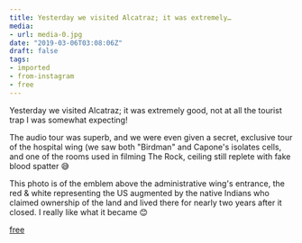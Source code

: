 ```yaml
---
title: Yesterday we visited Alcatraz; it was extremely…
media:
- url: media-0.jpg
date: "2019-03-06T03:08:06Z"
draft: false
tags:
- imported
- from-instagram
- free
---
```

Yesterday we visited Alcatraz; it was extremely good, not at all the tourist trap I was somewhat expecting\!



The audio tour was superb, and we were even given a secret, exclusive tour of the hospital wing \(we saw both "Birdman" and Capone's isolates cells, and one of the rooms used in filming The Rock, ceiling still replete with fake blood spatter 😅



This photo is of the emblem above the administrative wing's entrance, the red & white representing the US  augmented by the native Indians who claimed ownership of the land and lived there for nearly two years after it closed. I really like what it became 😊



[free](/tags/free)
